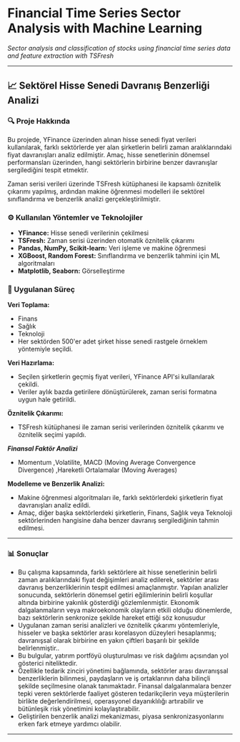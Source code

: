 # Financial Time Series Sector Analysis with Machine Learning 
*Sector analysis and classification of stocks using financial time series data and feature extraction with TSFresh*

---

## 📈 Sektörel Hisse Senedi Davranış Benzerliği Analizi

### 🔍 Proje Hakkında  
Bu projede, YFinance üzerinden alınan hisse senedi fiyat verileri kullanılarak, farklı sektörlerde yer alan şirketlerin belirli zaman aralıklarındaki fiyat davranışları analiz edilmiştir. Amaç, hisse senetlerinin dönemsel performansları üzerinden, hangi sektörlerin birbirine benzer davranışlar sergilediğini tespit etmektir.

Zaman serisi verileri üzerinde TSFresh kütüphanesi ile kapsamlı öznitelik çıkarımı yapılmış, ardından makine öğrenmesi modelleri ile sektörel sınıflandırma ve benzerlik analizi gerçekleştirilmiştir.

### ⚙️ Kullanılan Yöntemler ve Teknolojiler  
- **YFinance:** Hisse senedi verilerinin çekilmesi  
- **TSFresh:** Zaman serisi üzerinden otomatik öznitelik çıkarımı  
- **Pandas, NumPy, Scikit-learn:** Veri işleme ve makine öğrenmesi  
- **XGBoost, Random Forest:** Sınıflandırma ve benzerlik tahmini için ML algoritmaları  
- **Matplotlib, Seaborn:** Görselleştirme  

### 🧠 Uygulanan Süreç  

**Veri Toplama:**   
  - Finans  
  - Sağlık  
  - Teknoloji  
- Her sektörden 500'er adet şirket hisse senedi rastgele örneklem yöntemiyle seçildi.

**Veri Hazırlama:**  
- Seçilen şirketlerin geçmiş fiyat verileri, YFinance API'si kullanılarak çekildi.  
- Veriler aylık bazda getirilere dönüştürülerek, zaman serisi formatına uygun hale getirildi.

**Öznitelik Çıkarımı:**  
- TSFresh kütüphanesi ile zaman serisi verilerinden öznitelik çıkarımı ve öznitelik seçimi yapıldı.

***Finansal Faktör Analizi***
- Momentum  ,Volatilite, MACD (Moving Average Convergence Divergence)  ,Hareketli Ortalamalar (Moving Averages)  

**Modelleme ve Benzerlik Analizi:**  
- Makine öğrenmesi algoritmaları ile, farklı sektörlerdeki şirketlerin fiyat davranışları analiz edildi.  
- Amaç, diğer başka sektörlerdeki şirketlerin, Finans, Sağlık veya Teknoloji sektörlerinden hangisine daha benzer davranış sergilediğinin tahmin edilmesi.
---

### 📊 Sonuçlar  
- Bu çalışma kapsamında, farklı sektörlere ait hisse senetlerinin belirli zaman aralıklarındaki fiyat değişimleri analiz edilerek, sektörler arası davranış benzerliklerinin tespit edilmesi amaçlanmıştır. Yapılan analizler sonucunda, sektörlerin dönemsel getiri eğilimlerinin belirli koşullar altında birbirine yakınlık gösterdiği gözlemlenmiştir. Ekonomik dalgalanmaların veya makroekonomik olayların etkili olduğu dönemlerde, bazı sektörlerin senkronize şekilde hareket ettiği söz konusudur 
- Uygulanan zaman serisi analizleri ve öznitelik çıkarımı yöntemleriyle, hisseler ve başka sektörler arası korelasyon düzeyleri hesaplanmış; davranışsal olarak birbirine en yakın çiftleri başarılı bir şekilde belirlenmiştir..  
- Bu bulgular, yatırım portföyü oluşturulması ve risk dağılımı açısından yol gösterici niteliktedir.  
- Özellikle tedarik zinciri yönetimi bağlamında, sektörler arası davranışsal benzerliklerin bilinmesi, paydaşların ve iş ortaklarının daha bilinçli şekilde seçilmesine olanak tanımaktadır. Finansal dalgalanmalara benzer tepki veren sektörlerde faaliyet gösteren tedarikçilerin veya müşterilerin birlikte değerlendirilmesi, operasyonel dayanıklılığı artırabilir ve bütünleşik risk yönetimini kolaylaştırabilir.
- Geliştirilen benzerlik analizi mekanizması, piyasa senkronizasyonlarını erken fark etmeye yardımcı olabilir.
---





